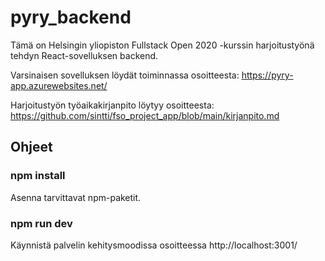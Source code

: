 # pyry_backend

Tämä on Helsingin yliopiston Fullstack Open 2020 -kurssin harjoitustyönä tehdyn React-sovelluksen backend.

Varsinaisen sovelluksen löydät toiminnassa osoitteesta: https://pyry-app.azurewebsites.net/

Harjoitustyön työaikakirjanpito löytyy osoitteesta: https://github.com/sintti/fso_project_app/blob/main/kirjanpito.md

## Ohjeet

### npm install

Asenna tarvittavat npm-paketit.

### npm run dev

Käynnistä palvelin kehitysmoodissa osoitteessa http://localhost:3001/
